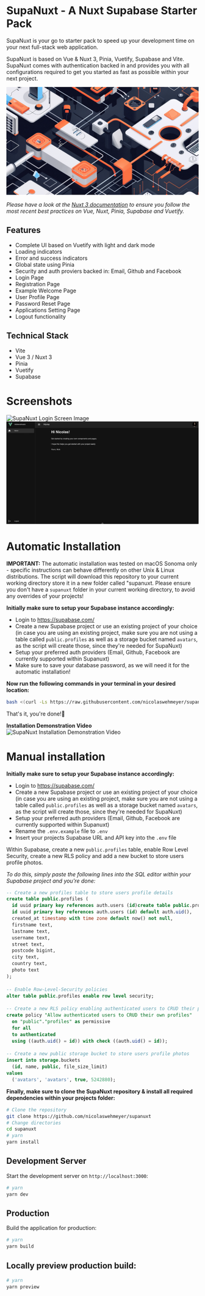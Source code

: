#  SupaNuxt - A Nuxt Supabase Starter Pack
SupaNuxt is your go to starter pack to speed up your development time on your next full-stack web application.

SupaNuxt is based on Vue & Nuxt 3, Pinia, Vuetify, Supabase and Vite. SupaNuxt comes with authentication backed in and provides you with all configurations required to get you started as fast as possible within your next project.

![SupaNuxt Header Image](image.png)

*Please have a look at the [Nuxt 3 documentation](https://nuxt.com/docs/getting-started/introduction) to ensure you follow the most recent best practices on Vue, Nuxt, Pinia, Supabase and Vuetify.*

## Features
- Complete UI based on Vuetify with light and dark mode
- Loading indicators
- Error and success indicators
- Global state using Pinia
- Security and auth proviers backed in: Email, Github and Facebook
- Login Page
- Registration Page
- Example Welcome Page
- User Profile Page
- Password Reset Page
- Applications Setting Page
- Logout functionality

## Technical Stack
- Vite
- Vue 3 / Nuxt 3
- Pinia
- Vuetify
- Supabase

# Screenshots
![SupaNuxt Login Screen Image](login-screen.png)
![SupaNuxt Home Screen Image](home-screen.png)

# Automatic Installation
**IMPORTANT:** The automatic installation was tested on macOS Sonoma only - specific instructions can behave differently on other Unix & Linux distributions. The script will download this repository to your current working directory store it in a new folder called "supanuxt. Please ensure you don't have a ```supanuxt``` folder in your current working directory, to avoid any overrides of your projects!

**Initially make sure to setup your Supabase instance accordingly:**
- Login to https://supabase.com/
- Create a new Supabase project or use an existing project of your choice (in case you are using an existing project, make sure you are not using a table called ```public.profiles``` as well as a storage bucket named ```avatars```, as the script will create those, since they're needed for SupaNuxt)
- Setup your preferred auth providers (Email, Github, Facebook are currently supported within Supanuxt)
- Make sure to save your database password, as we will need it for the automatic installation!

**Now run the following commands in your terminal in your desired location:**
```bash
bash <(curl -Ls https://raw.githubusercontent.com/nicolaswehmeyer/supanuxt/main/install.sh)
```

That's it, you're done!🚀

**Installation Demonstration Video**
![SupaNuxt Installation Demonstration Video](installation.gif)

# Manual installation
**Initially make sure to setup your Supabase instance accordingly:**
- Login to https://supabase.com/
- Create a new Supabase project or use an existing project of your choice (in case you are using an existing project, make sure you are not using a table called ```public.profiles``` as well as a storage bucket named ```avatars```, as the script will create those, since they're needed for SupaNuxt)
- Setup your preferred auth providers (Email, Github, Facebook are currently supported within Supanuxt)
- Rename the ```.env.example``` file to ```.env```
- Insert your projects Supabase URL and API key into the ```.env``` file

Within Supabase, create a new ```public.profiles``` table, enable Row Level Security, create a new RLS policy and add a new bucket to store users profile photos.

*To do this, simply paste the following lines into the SQL editor within your Supabase project and you're done:*
```sql
-- Create a new profiles table to store users profile details
create table public.profiles (
  id uuid primary key references auth.users (id)create table public.profiles (
  id uuid primary key references auth.users (id) default auth.uid(),
  created_at timestamp with time zone default now() not null,
  firstname text,
  lastname text,
  username text,
  street text,
  postcode bigint,
  city text,
  country text,
  photo text
);

-- Enable Row-Level-Security policies
alter table public.profiles enable row level security;

-- Create a new RLS policy enabling authenticated users to CRUD their profiles
create policy "Allow authenticated users to CRUD their own profiles"
  on "public"."profiles" as permissive
  for all
  to authenticated
  using ((auth.uid() = id)) with check ((auth.uid() = id));

-- Create a new public storage bucket to store users profile photos
insert into storage.buckets
  (id, name, public, file_size_limit)
values
  ('avatars', 'avatars', true, 5242880);
```

**Finally, make sure to clone the SupaNuxt repository & install all required dependencies within your projects folder:**
```bash
# Clone the repository
git clone https://github.com/nicolaswehmeyer/supanuxt
# Change directories
cd supanuxt
# yarn
yarn install
```

## Development Server
Start the development server on `http://localhost:3000`:

```bash
# yarn
yarn dev
```

## Production
Build the application for production:

```bash
# yarn
yarn build
```

## Locally preview production build:
```bash
# yarn
yarn preview
```
